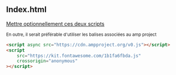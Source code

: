 ## Index.html

<p style="text-decoration:underline;">Mettre optionnellement ces deux scripts</p>
<small>En outre, il serait préférable d'utiliser les balises associées au amp project</small>

```html
<script async src="https://cdn.ampproject.org/v0.js"></script>
<script
	src="https://kit.fontawesome.com/1b1fa6fbda.js"
	crossorigin="anonymous"
></script>
```
